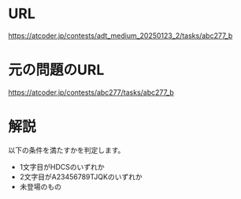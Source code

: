 # URL
https://atcoder.jp/contests/adt_medium_20250123_2/tasks/abc277_b

# 元の問題のURL
https://atcoder.jp/contests/abc277/tasks/abc277_b

# 解説
以下の条件を満たすかを判定します。

- 1文字目がHDCSのいずれか
- 2文字目がA23456789TJQKのいずれか
- 未登場のもの
